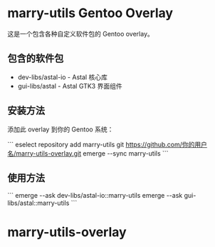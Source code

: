 # marry-utils Gentoo Overlay

这是一个包含各种自定义软件包的 Gentoo overlay。

## 包含的软件包

- dev-libs/astal-io - Astal 核心库
- gui-libs/astal - Astal GTK3 界面组件

## 安装方法

添加此 overlay 到你的 Gentoo 系统：

\`\`\`
eselect repository add marry-utils git https://github.com/你的用户名/marry-utils-overlay.git
emerge --sync marry-utils
\`\`\`

## 使用方法

\`\`\`
emerge --ask dev-libs/astal-io::marry-utils
emerge --ask gui-libs/astal::marry-utils
\`\`\`
# marry-utils-overlay
